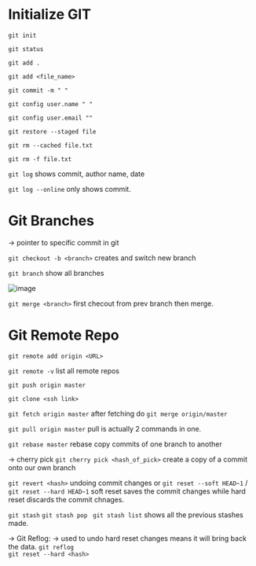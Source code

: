 # Initialize GIT

```git init```

```git status```

```git add .```

```git add <file_name>```

```git commit -m " " ```

```git config user.name " " ```

```git config user.email "" ```

```git restore --staged file```

```git rm --cached file.txt```

```git rm -f file.txt```

```git log``` shows commit, author name, date

```git log --online``` only shows commit.

# Git Branches
-> pointer to specific commit in git

```git checkout -b <branch>```  creates and switch new branch

```git branch``` show all branches

![image](https://github.com/user-attachments/assets/5aee8d89-1d81-4fe5-a804-4a4afe7ffe4f)

```git merge <branch>``` first checout from prev branch then merge.

# Git Remote Repo

```git remote add origin <URL>```

```git remote -v``` list all remote repos

```git push origin master```

```git clone <ssh link>```

```git fetch origin master``` after fetching do ```git merge origin/master```

```git pull origin master``` pull is actually 2 commands in one. 

```git rebase master``` rebase copy commits of one branch to another


-> cherry pick
```git cherry pick <hash_of_pick>```
create a copy of a commit onto our own branch

```git revert <hash>``` undoing commit changes
or
```git reset --soft HEAD~1``` / ```git reset --hard HEAD~1```
soft reset saves the commit changes while hard reset discards the commit chnages.


```git stash```
```git stash pop ```
```git stash list``` shows all the previous stashes made.

-> Git Reflog: 
-> used to undo hard  reset changes means it will bring back the data.
```git reflog```  
```git reset --hard <hash>```





